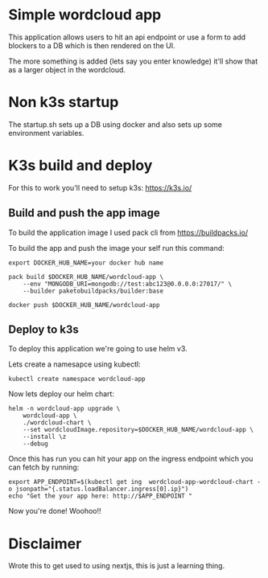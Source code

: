 # Simple wordcloud app

This application allows users to hit an api endpoint or use a form to add blockers to a DB which is then rendered on the UI.

The more something is added (lets say you enter knowledge) it'll show that as a larger object in the wordcloud.

# Non k3s startup

The startup.sh sets up a DB using docker and also sets up some environment variables.

# K3s build and deploy

For this to work you'll need to setup k3s: https://k3s.io/

## Build and push the app image

To build the application image I used pack cli from https://buildpacks.io/

To build the app  and push the image your self run this command:

```shell
export DOCKER_HUB_NAME=your docker hub name

pack build $DOCKER_HUB_NAME/wordcloud-app \
    --env "MONGODB_URI=mongodb://test:abc123@0.0.0.0:27017/" \
    --builder paketobuildpacks/builder:base

docker push $DOCKER_HUB_NAME/wordcloud-app
```

## Deploy to k3s

To deploy this application we're going to use helm v3.

Lets create a namesapce using kubectl:

```shell
kubectl create namespace wordcloud-app
```

Now lets deploy our helm chart:

```shell
helm -n wordcloud-app upgrade \
    wordcloud-app \
    ./wordcloud-chart \
    --set wordcloudImage.repository=$DOCKER_HUB_NAME/wordcloud-app \
    --install \z
    --debug
```

Once this has run you can hit your app on the ingress endpoint which you can fetch by running:

```shell
export APP_ENDPOINT=$(kubectl get ing  wordcloud-app-wordcloud-chart -o jsonpath="{.status.loadBalancer.ingress[0].ip}")
echo "Get the your app here: http://$APP_ENDPOINT "
```

Now you're done! Woohoo!!

# Disclaimer

Wrote this to get used to using nextjs, this is just a learning thing.
